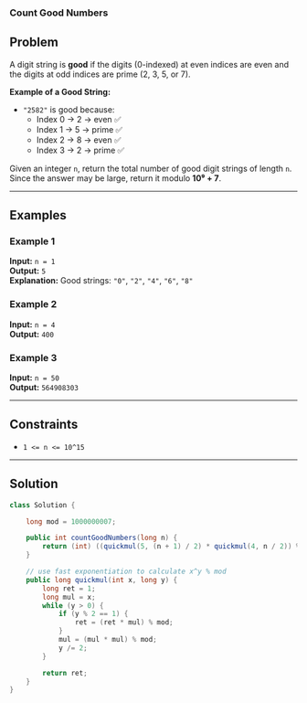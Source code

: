 ### Count Good Numbers

## Problem

A digit string is **good** if the digits (0-indexed) at even indices are even and the digits at odd indices are prime (2, 3, 5, or 7).

**Example of a Good String:**
- `"2582"` is good because:
  - Index 0 → 2 → even ✅
  - Index 1 → 5 → prime ✅
  - Index 2 → 8 → even ✅
  - Index 3 → 2 → prime ✅

Given an integer `n`, return the total number of good digit strings of length `n`.  
Since the answer may be large, return it modulo **10⁹ + 7**.

---

## Examples

### Example 1
**Input:** `n = 1`  
**Output:** `5`  
**Explanation:** Good strings: `"0"`, `"2"`, `"4"`, `"6"`, `"8"`

### Example 2  
**Input:** `n = 4`  
**Output:** `400`

### Example 3  
**Input:** `n = 50`  
**Output:** `564908303`

---

## Constraints

- `1 <= n <= 10^15`

---

## Solution

```java
class Solution {

    long mod = 1000000007;

    public int countGoodNumbers(long n) {
        return (int) ((quickmul(5, (n + 1) / 2) * quickmul(4, n / 2)) % mod);
    }

    // use fast exponentiation to calculate x^y % mod
    public long quickmul(int x, long y) {
        long ret = 1;
        long mul = x;
        while (y > 0) {
            if (y % 2 == 1) {
                ret = (ret * mul) % mod;
            }
            mul = (mul * mul) % mod;
            y /= 2;
        }

        return ret;
    }
}
```
